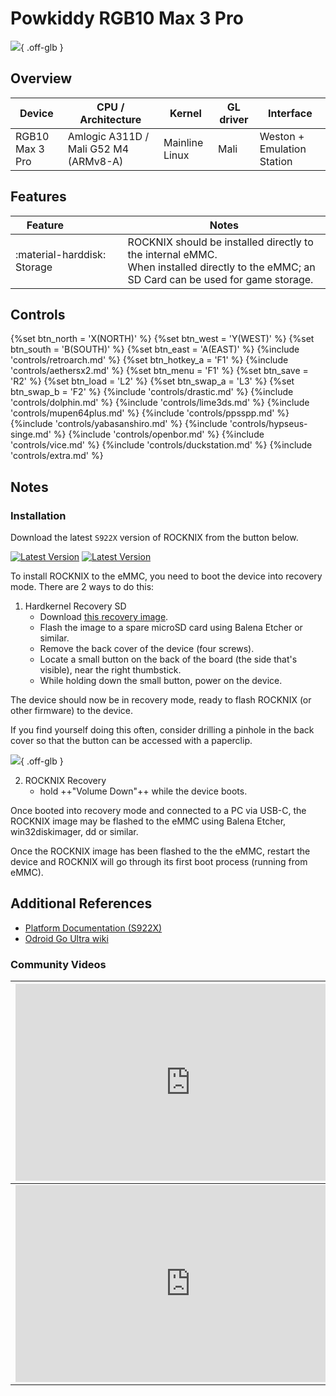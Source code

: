 # Powkiddy RGB10 Max 3 Pro

![](../../_inc/images/devices/powkiddy-rgb10max3pro.png){ .off-glb }

## Overview

| Device | CPU / Architecture | Kernel | GL driver | Interface |
| -- | -- | -- | -- | -- |
| RGB10 Max 3 Pro | Amlogic A311D / Mali G52 M4 (ARMv8-A) | Mainline Linux | Mali | Weston + Emulation Station |

## Features

| Feature&nbsp;&nbsp;&nbsp;&nbsp;&nbsp;&nbsp;&nbsp;&nbsp;&nbsp;&nbsp;&nbsp;&nbsp;&nbsp;&nbsp;&nbsp;&nbsp; | Notes |
| -- | -- |
| :material-harddisk: Storage | ROCKNIX should be installed directly to the internal eMMC. <br> When installed directly to the eMMC; an SD Card can be used for game storage. |

## Controls

{%set btn_north = 'X(NORTH)' %}
{%set btn_west = 'Y(WEST)' %}
{%set btn_south = 'B(SOUTH)' %}
{%set btn_east = 'A(EAST)' %}
{%include 'controls/retroarch.md' %}
{%set btn_hotkey_a = 'F1' %}
{%include 'controls/aethersx2.md' %}
{%set btn_menu = 'F1' %}
{%set btn_save = 'R2' %}
{%set btn_load = 'L2' %}
{%set btn_swap_a = 'L3' %}
{%set btn_swap_b = 'F2' %}
{%include 'controls/drastic.md' %}
{%include 'controls/dolphin.md' %}
{%include 'controls/lime3ds.md' %}
{%include 'controls/mupen64plus.md' %}
{%include 'controls/ppsspp.md' %}
{%include 'controls/yabasanshiro.md' %}
{%include 'controls/hypseus-singe.md' %}
{%include 'controls/openbor.md' %}
{%include 'controls/vice.md' %}
{%include 'controls/duckstation.md' %}
{%include 'controls/extra.md' %}

## Notes

### Installation

Download the latest `S922X` version of ROCKNIX from the button below.

[![Latest Version](https://img.shields.io/github/release/ROCKNIX/distribution.svg?labelColor=111111&color=FF5555&label=Latest&style=flat#only-light)](https://github.com/ROCKNIX/distribution/releases/latest)
[![Latest Version](https://img.shields.io/github/release/ROCKNIX/distribution.svg?labelColor=dddddd&color=FF5555&label=Latest&style=flat#only-dark)](https://github.com/ROCKNIX/distribution/releases/latest)

To install ROCKNIX to the eMMC, you need to boot the device into recovery mode. There are 2 ways to do this:

1. Hardkernel Recovery SD
    - Download [this recovery image](https://wiki.odroid.com/odroid_go_ultra/os_image/recovery).
    - Flash the image to a spare microSD card using Balena Etcher or similar.
    - Remove the back cover of the device (four screws).
    - Locate a small button on the back of the board (the side that's visible), near the right thumbstick.
    - While holding down the small button, power on the device.

The device should now be in recovery mode, ready to flash ROCKNIX (or other firmware) to the device.

If you find yourself doing this often, consider drilling a pinhole in the back cover so that the button can be accessed with a paperclip.

![](../../_inc/images/devices/mods/powkiddy-rgb10max3pro-mod1.png){ .off-glb }

2. ROCKNIX Recovery
    - hold ++"Volume Down"++ while the device boots.  

Once booted into recovery mode and connected to a PC via USB-C, the ROCKNIX image may be flashed to the eMMC using Balena Etcher, win32diskimager, dd or similar.

Once the ROCKNIX image has been flashed to the the eMMC, restart the device and ROCKNIX will go through its first boot process (running from eMMC).

## Additional References

- [Platform Documentation (S922X)](https://github.com/ROCKNIX/distribution/blob/main/documentation/PER_DEVICE_DOCUMENTATION/S922X)
- [Odroid Go Ultra wiki](https://wiki.odroid.com/odroid_go_ultra/odroid_go_ultra)

### Community Videos

| <iframe width="560" height="315" src="https://www.youtube.com/embed/X9wbPY5qf6o?si=nIUFXmEcsRswl2ij&amp;start=316" title="YouTube video player" frameborder="0" allow="accelerometer; autoplay; clipboard-write; encrypted-media; gyroscope; picture-in-picture; web-share" allowfullscreen></iframe> | <iframe width="560" height="315" src="https://www.youtube.com/embed/_dXk5UjZ_Kg?si=AxdJyrBZ4JamiHqq&amp;start=316" title="YouTube video player" frameborder="0" allow="accelerometer; autoplay; clipboard-write; encrypted-media; gyroscope; picture-in-picture; web-share" allowfullscreen></iframe> |
| -- | -- |
| <iframe width="560" height="315" src="https://www.youtube.com/embed/3y8RJ33CQ2A?si=y4vckUqDAsfP362J&amp;start=316" title="YouTube video player" frameborder="0" allow="accelerometer; autoplay; clipboard-write; encrypted-media; gyroscope; picture-in-picture; web-share" allowfullscreen></iframe> |



